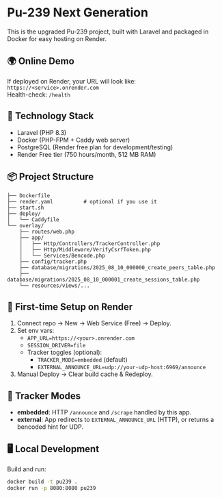 # Pu-239 Next Generation

This is the upgraded Pu-239 project, built with Laravel and packaged in Docker for easy hosting on Render.

## 🌍 Online Demo
If deployed on Render, your URL will look like: `https://<service>.onrender.com`  
Health-check: `/health`

## 🚀 Technology Stack
- Laravel (PHP 8.3)
- Docker (PHP-FPM + Caddy web server)
- PostgreSQL (Render free plan for development/testing)
- Render Free tier (750 hours/month, 512 MB RAM)

## 📦 Project Structure
```
├── Dockerfile
├── render.yaml          # optional if you use it
├── start.sh
├── deploy/
│   └── Caddyfile
└── overlay/
    ├── routes/web.php
    ├── app/
    │   ├── Http/Controllers/TrackerController.php
    │   ├── Http/Middleware/VerifyCsrfToken.php
    │   └── Services/Bencode.php
    ├── config/tracker.php
    ├── database/migrations/2025_08_10_000000_create_peers_table.php
    ├── database/migrations/2025_08_10_000001_create_sessions_table.php
    └── resources/views/...
```

## 🔑 First-time Setup on Render
1. Connect repo → New → Web Service (Free) → Deploy.
2. Set env vars:
   - `APP_URL=https://<your>.onrender.com`
   - `SESSION_DRIVER=file`
   - Tracker toggles (optional):
     - `TRACKER_MODE=embedded` (default)
     - `EXTERNAL_ANNOUNCE_URL=udp://your-udp-host:6969/announce`
3. Manual Deploy → Clear build cache & Redeploy.

## 🧪 Tracker Modes
- **embedded**: HTTP `/announce` and `/scrape` handled by this app.
- **external**: App redirects to `EXTERNAL_ANNOUNCE_URL` (HTTP), or returns a bencoded hint for UDP.

## 🖥 Local Development
Build and run:
```bash
docker build -t pu239 .
docker run -p 8080:8080 pu239
```
